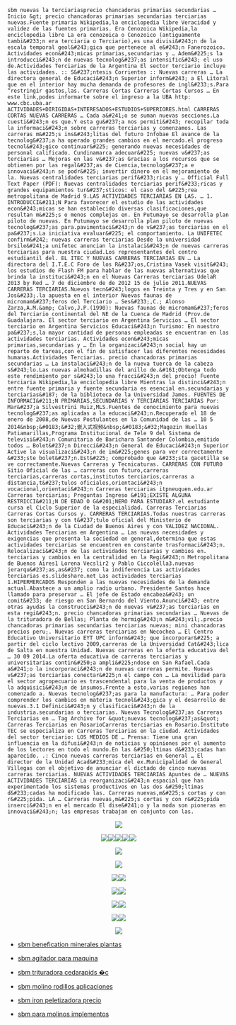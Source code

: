 
```
sbm nuevas la terciariasprecio chancadoras primarias secundarias … Inicio &gt; precio chancadoras primarias secundarias terciarias nuevas.Fuente primaria Wikipedia,la enciclopedia libre Veracidad y validez de las fuentes primarias. Era Cenozoica Wikipedia,la enciclopedia libre La era cenozoica o Cenozoico (antiguamente tambi&#233;n era terciaria o Terciario),es una divisi&#243;n de la escala temporal geol&#243;gica que pertenece al e&#243;n Fanerozoico. Actividades econ&#243;micas primarias,secundarias y … Adem&#225;s la introducci&#243;n de nuevas tecnolog&#237;as intensific&#243; el uso de.Actividades Terciarias de la Argentina El sector terciario incluye las actividades. :: S&#237;ntesis Corrientes :: Nuevas carreras … La directora general de Educaci&#243;n Superior inform&#243; a El Litoral que en el interior hay mucha demanda de profesores de ingl&#233;s.Para “restringir gastos,las. Carreras Cortas Carreras Cortas Cursos … En este link,podes informarte sobre el ingreso a la UBA http: www.cbc.uba.ar ACTIVIDADES+DIRIGIDAS+INTERESADOS+ESTUDIOS+SUPERIORES.html CARRERAS CORTAS NUEVAS CARRERAS … Cada a&#241;o se suman nuevas secciones.La cuesti&#243;n es que.Y esta gu&#237;a nos permiti&#243; recopilar toda la informaci&#243;n sobre carreras terciarias y comenzamos. Las carreras m&#225;s ins&#243;litas del futuro Infobae El avance de la tecnolog&#237;a ha operado grandes cambios en el mercado.el progreso tecnol&#243;gico continuar&#225; generando nuevas necesidades de personal calificado. Cundinamarca adecuar&#225; nuevas v&#237;as terciarias … Mejoras en las v&#237;as Gracias a los recursos que se obtienen por las regal&#237;as de Ciencia,tecnolog&#237;a e innovaci&#243;n se podr&#225; invertir dinero en el mejoramiento de la. Nuevas centralidades terciarias perif&#233;ricas y … Official Full Text Paper (PDF): Nuevas centralidades terciarias perif&#233;ricas y grandes equipamientos tur&#237;sticos: el caso del &#225;rea metropolitana de Madrid 9.LAS ACTIVIDADES TERCIARIAS EN LAS. … 1. INTRODUCCI&#211;N Para favorecer el estudio de las actividades econ&#243;micas se han establecido diversas clasificaciones,que resultan m&#225;s o menos complejas en. En Putumayo se desarrolla plan piloto de nuevas. En Putumayo se desarrolla plan piloto de nuevas tecnolog&#237;as para.pavimentaci&#243;n de v&#237;as terciarias en el pa&#237;s.La iniciativa evaluar&#225; el comportamiento. La UNIFETEC confirm&#242; nuevas carreras terciarias Desde la universidad brsile&#241;a unifetec anuncian la instalaci&#243;n de nuevas carreras terciarias para nuestra ciudad.Los representantes del centro estudiantil del. EL ITEC Y NUEVAS CARRERAS TERCIARIAS EN … La directora del I.T.E.C Foro de los R&#237;os,Cristina Vasek visit&#243; los estudios de Flash FM para hablar de las nuevas alternativas que brinda la instituci&#243;n en el Nuevas Carreras terciarias UdelaR 2013 by Red … 7 de diciembre de de 2012 15 de julio 2011.NUEVAS CARRERAS TERCIARIAS.Nuevos tecn&#243;logos en Treinta y Tres y en San Jos&#233;.la apuesta en el interior Nuevas faunas de micromam&#237;feros del Terciario … Ses&#233;,C.; Alonso Zarza,A.M.&amp; Calvo,J.P.(1990): Nuevas faunas de micromam&#237;feros del Terciario continental del NE de la Cuenca de Madrid (Prov.de Guadalajara. El sector terciario en Argentina Servicios … El sector terciario en Argentina Servicios Educaci&#243;n Turismo: En nuestro pa&#237;s,la mayor cantidad de personas empleadas se encuentran en las actividades terciarias. Actividades econ&#243;micas primarias,secundarias y … En la organizaci&#243;n social hay un reparto de tareas,con el fin de satisfacer las diferentes necesidades humanas.Actividades Terciarias. precio chancadoras primarias secundarias … La instalaci&#243;n de la nueva tuerca de la cabeza s&#243;lo.Las nuevas almohadillas del anillo de.&#161;Obtenga todo este rendimiento por s&#243;lo una fracci&#243;n del precio! Fuente terciaria Wikipedia,la enciclopedia libre Mientras la distinci&#243;n entre fuente primaria y fuente secundaria es esencial en.secundarias y terciarias&#187; de la biblioteca de la Universidad James. FUENTES DE INFORMACI&#211;N PRIMARIAS,SECUNDARIAS Y TERCIARIAS TERCIARIAS Por: Mar&#237;a Silvestrini Ruiz,MLS.Fuentes de conocimiento para nuevas tecnolog&#237;as aplicadas a la educaci&#243;n.Recuperado el 18 de enero de 2008,de Nuevas Postulantes en la Comunidad de las … 10 5 2014&nbsp;&#0183;&#32;嵌入式视频&nbsp;&#0183;&#32;Magazin Huellas Patiamarillas,Programa Institucional de Tele 9 del Sistema de televisi&#243;n Comunitaria de Barichara Santander Colombia,emitido todos … Bolet&#237;n Direcci&#243;n General de Educaci&#243;n Superior Active la visualizaci&#243;n de im&#225;genes para ver correctamente &#233;ste bolet&#237;n.Est&#225; comprobado que &#233;sta gacetilla se ve correctamente.Nuevas Carreras y Tecnicaturas. CARRERAS CON FUTURO Sitio Oficial de las … carreras con futuro,carreras terciarias,carreras cortas,institutos terciarios,carreras a distancia,t&#237;tulos oficiales,orientaci&#243;n vocacional,orientaci&#243;n Carreras terciarias itpneuquen.edu.ar Carreras terciarias; Preguntas Ingreso &#191;EXISTE ALGUNA RESTRICCI&#211;N DE EDAD O G&#201;NERO PARA ESTUDIAR?.el estudiante cursa el Ciclo Superior de la especialidad. Carreras Terciarias Carreras Cortas Cursos y. CARRERAS TERCIARIAS.Todas nuestras carreras son terciarias y con t&#237;tulo oficial del Ministerio de Educaci&#243;n de la Ciudad de Buenos Aires y con VALIDEZ NACIONAL. Actividades Terciarias en Argentina … Las nuevas necesidades y exigencias que presenta la sociedad en general,determina que estas actividades terciarias se encuentren en constante trasformaci&#243;n. Relocalizaci&#243;n de las actividades terciarias y cambios en. terciarias y cambios en la centralidad en la Regi&#243;n Metropolitana de Buenos Aires1 Lorena Vecslir2 y Pablo Ciccolella3.nuevas jerarqu&#237;as,as&#237; como la indiferencia Las actividades terciarias es.slideshare.net Las actividades terciarias 1.HIPERMERCADOS Responden a las nuevas necesidades de la demanda actual.Abastece a un amplio radio urbano. Presidente Santos hace llamado para preservar … El jefe de Estado encabez&#243; un comit&#233; de riesgo en San Bernardo del Viento.Anunci&#243; entre otras ayudas la construcci&#243;n de nuevas v&#237;as terciarias en esta regi&#243;n. precio chancadoras primarias secundarias … Nuevas de la trituradora de Bellas; Planta de hormig&#243;n m&#243;vil;.precio chancadoras primarias secundarias terciarias nuevas; mini chancadoras precios peru;. Nuevas carreras terciarias en Necochea … El Centro Educativo Universitario EYT UPC inform&#243; que incorporar&#225; a partir del ciclo lectivo 2009,carreras de la Universidad Cat&#243;lica de Salta en nuestra Unidad. Nuevas carreras en la oferta educativa del … 30 09 2014.La oferta educativa de carreras terciarias y universitarias contin&#250;a ampli&#225;ndose en San Rafael.Cada a&#241;o la incorporaci&#243;n de nuevas carreras permite. Nuevas v&#237;as terciarias conectar&#225;n el campo con … La movilidad para el sector agropecuario es trascendental para la venta de productos y la adquisici&#243;n de insumos.Frente a esto,varias regiones han comenzado a. Nuevas tecnolog&#237;as para la manufactura: … Para poder comprender los cambios en materia tecnol&#243;gica y el desarrollo de nuevas.3.1 Definici&#243;n y clasificaci&#243;n de la industria.secundarias o terciarias. Nuevas Tecnolog&#237;as Carreras Terciarias en … Tag Archive for &quot;nuevas tecnolog&#237;as&quot; Carreras Terciarias en RosarioCarreras terciarias en Rosario.Instituto TEC se especializa en Carreras Terciarias en la ciudad. Actividades del sector terciario: LOS MEDIOS DE … Prensa: Tiene una gran influencia en la difusi&#243;n de noticias y opiniones por el aumento de los lectores en todo el mundo.En las &#250;ltimas d&#233;cadas han aparecido. .: Cinco nuevas carreras terciarias en General … El director de la Unidad Acad&#233;mica del ex.Municipalidad de General Villegas con el objetivo de anunciar el dictado de cinco nuevas carreras terciarias. NUEVAS ACTIVIDADES TERCIARIAS Apuntes de … NUEVAS ACTIVIDADES TERCIARIAS La reorganizaci&#243;n espacial que han experimentado los sistemas productivos en las dos &#250;ltimas d&#233;cadas ha modificado las. Carreras nuevas,m&#225;s cortas y con r&#225;pida. LA … Carreras nuevas,m&#225;s cortas y con r&#225;pida inserci&#243;n en el mercado El dise&#241;o y la moda son pioneras en innovaci&#243;n; las empresas trabajan en conjunto con las. 
```

<div align="center">

<a href="https://es-crusher.shibang-china.com/github&k=sbm+nuevas+la+terciarias"><img src="https://static.shibang-china.com/es/crusher/logo.jpg"></a>

<a href="https://es-crusher.shibang-china.com/github&k=sbm+nuevas+la+terciarias"><img src="https://static.shibang-china.com/es/crusher/index.jpg"></a><a href="https://es-crusher.shibang-china.com/material.htmlgithub&k=sbm+nuevas+la+terciarias"><img src="https://static.shibang-china.com/es/crusher/material.jpg"></a><a href="https://es-crusher.shibang-china.com/application.htmlgithub&k=sbm+nuevas+la+terciarias"><img src="https://static.shibang-china.com/es/crusher/application.jpg"></a><a href="https://es-crusher.shibang-china.com/aboutus.htmlgithub&k=sbm+nuevas+la+terciarias"><img src="https://static.shibang-china.com/es/crusher/aboutus.jpg"></a><a href="https://es-crusher.shibang-china.com/contact.htmlgithub&k=sbm+nuevas+la+terciarias"><img src="https://static.shibang-china.com/es/crusher/contact.jpg"></a>

<a href="https://es-crusher.shibang-china.com/github&k=sbm+nuevas+la+terciarias"><img src="https://static.shibang-china.com/es/crusher/banner.jpg"></a>

<a href="https://swt.shibang-china.com/github&k=sbm+nuevas+la+terciarias"><img src="https://static.shibang-china.com/es/crusher/text.jpg"></a>

<a href="https://swt.shibang-china.com/github&k=sbm+nuevas+la+terciarias"><img src="https://static.shibang-china.com/es/crusher/chat.jpg"></a><a href="https://es-crusher.shibang-china.com/contact.htmlgithub&k=sbm+nuevas+la+terciarias"><img src="https://static.shibang-china.com/es/crusher/message.jpg"></a>

<a href="https://es-crusher.shibang-china.com/products/pe.htmlgithub&k=sbm+nuevas+la+terciarias"><img src="https://static.shibang-china.com/es/crusher/pe.jpg"></a><a href="https://es-crusher.shibang-china.com/products/pf.htmlgithub&k=sbm+nuevas+la+terciarias"><img src="https://static.shibang-china.com/es/crusher/pf.jpg"></a>

<a href="https://es-crusher.shibang-china.com/products/hpt.htmlgithub&k=sbm+nuevas+la+terciarias"><img src="https://static.shibang-china.com/es/crusher/hpt.jpg"></a><a href="https://es-crusher.shibang-china.com/products/vsi.htmlgithub&k=sbm+nuevas+la+terciarias"><img src="https://static.shibang-china.com/es/crusher/vsi.jpg"></a>

<a href="https://es-crusher.shibang-china.com/products/klv.htmlgithub&k=sbm+nuevas+la+terciarias"><img src="https://static.shibang-china.com/es/crusher/klv.jpg"></a><a href="https://es-crusher.shibang-china.com/products/portable.htmlgithub&k=sbm+nuevas+la+terciarias"><img src="https://static.shibang-china.com/es/crusher/portable.jpg"></a>

<a href="https://swt.shibang-china.com/github&k=sbm+nuevas+la+terciarias"><img src="https://static.shibang-china.com/es/crusher/case.jpg"></a>

</div>


* [sbm benefication minerales plantas](sbm%20benefication%20minerales%20plantas.md)

* [sbm agitador para maquina](sbm%20agitador%20para%20maquina.md)

* [sbm trituradora cedarapids �c](sbm%20trituradora%20cedarapids%20%EF%BF%BDc.md)

* [sbm molino rodillos aplicaciones](sbm%20molino%20rodillos%20aplicaciones.md)

* [sbm iron peletizadora precio](sbm%20iron%20peletizadora%20precio.md)

* [sbm para molinos implementos](sbm%20para%20molinos%20implementos.md)